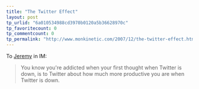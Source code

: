 ```yaml
---
title: "The Twitter Effect"
layout: post
tp_urlid: "6a010534988cd3970b0120a5b36628970c"
tp_favoritecount: 0
tp_commentcount: 0
tp_permalink: "http://www.monkinetic.com/2007/12/the-twitter-effect.html"
---
```

To [Jeremy](http://adactio.com/journal) in IM:

>You know you're addicted when your first thought when Twitter is down, is to Twitter about how much more productive you are when Twitter is down.
